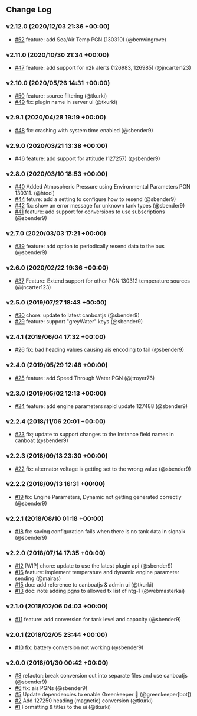 ## Change Log

### v2.12.0 (2020/12/03 21:36 +00:00)
- [#52](https://github.com/SignalK/signalk-to-nmea2000/pull/52) feature: add Sea/Air Temp PGN (130310) (@benwingrove)

### v2.11.0 (2020/10/30 21:34 +00:00)
- [#47](https://github.com/SignalK/signalk-to-nmea2000/pull/47) feature: add support for n2k alerts (126983, 126985) (@jncarter123)

### v2.10.0 (2020/05/26 14:31 +00:00)
- [#50](https://github.com/SignalK/signalk-to-nmea2000/pull/50) feature: source filtering (@tkurki)
- [#49](https://github.com/SignalK/signalk-to-nmea2000/pull/49) fix: plugin name in server ui (@tkurki)

### v2.9.1 (2020/04/28 19:19 +00:00)
- [#48](https://github.com/SignalK/signalk-to-nmea2000/pull/48) fix: crashing with system time enabled (@sbender9)

### v2.9.0 (2020/03/21 13:38 +00:00)
- [#46](https://github.com/SignalK/signalk-to-nmea2000/pull/46) feature: add support for attitude (127257) (@sbender9)

### v2.8.0 (2020/03/10 18:53 +00:00)
- [#40](https://github.com/SignalK/signalk-to-nmea2000/pull/40) Added Atmospheric Pressure using Environmental Parameters PGN 130311. (@htool)
- [#44](https://github.com/SignalK/signalk-to-nmea2000/pull/44) feture: add a setting to configure how to resend (@sbender9)
- [#42](https://github.com/SignalK/signalk-to-nmea2000/pull/42) fix: show an error message for unknown tank types (@sbender9)
- [#41](https://github.com/SignalK/signalk-to-nmea2000/pull/41) feature: add support for conversions to use subscriptions (@sbender9)

### v2.7.0 (2020/03/03 17:21 +00:00)
- [#39](https://github.com/SignalK/signalk-to-nmea2000/pull/39) feature: add option to periodically resend data to the bus (@sbender9)

### v2.6.0 (2020/02/22 19:36 +00:00)
- [#37](https://github.com/SignalK/signalk-to-nmea2000/pull/37) Feature: Extend support for other PGN 130312 temperature sources (@jncarter123)

### v2.5.0 (2019/07/27 18:43 +00:00)
- [#30](https://github.com/SignalK/signalk-to-nmea2000/pull/30) chore: update to latest canboatjs (@sbender9)
- [#29](https://github.com/SignalK/signalk-to-nmea2000/pull/29) feature: support "greyWater"  keys (@sbender9)

### v2.4.1 (2019/06/04 17:32 +00:00)
- [#26](https://github.com/SignalK/signalk-to-nmea2000/pull/26) fix: bad heading values causing ais encoding to fail (@sbender9)

### v2.4.0 (2019/05/29 12:48 +00:00)
- [#25](https://github.com/SignalK/signalk-to-nmea2000/pull/25)  feature: add Speed Through Water PGN (@jtroyer76)

### v2.3.0 (2019/05/02 12:13 +00:00)
- [#24](https://github.com/SignalK/signalk-to-nmea2000/pull/24) feature: add engine parameters rapid update 127488 (@sbender9)

### v2.2.4 (2018/11/06 20:01 +00:00)
- [#23](https://github.com/SignalK/signalk-to-nmea2000/pull/23) fix; update to support changes to the Instance field names in canboat (@sbender9)

### v2.2.3 (2018/09/13 23:30 +00:00)
- [#22](https://github.com/SignalK/signalk-to-nmea2000/pull/22) fix: alternator voltage is getting set to the wrong value (@sbender9)

### v2.2.2 (2018/09/13 16:31 +00:00)
- [#19](https://github.com/SignalK/signalk-to-nmea2000/pull/19) fix: Engine Parameters, Dynamic not getting generated correctly (@sbender9)

### v2.2.1 (2018/08/10 01:18 +00:00)
- [#18](https://github.com/SignalK/signalk-to-nmea2000/pull/18) fix: saving configuration fails when there is no tank data in signalk (@sbender9)

### v2.2.0 (2018/07/14 17:35 +00:00)
- [#12](https://github.com/SignalK/signalk-to-nmea2000/pull/12) [WIP] chore: update to use the latest plugin api (@sbender9)
- [#16](https://github.com/SignalK/signalk-to-nmea2000/pull/16) feature: implement temperature and dynamic engine parameter sending (@mairas)
- [#15](https://github.com/SignalK/signalk-to-nmea2000/pull/15) doc: add reference to canboatjs & admin ui (@tkurki)
- [#13](https://github.com/SignalK/signalk-to-nmea2000/pull/13) doc: note adding pgns to allowed tx list of ntg-1 (@webmasterkai)

### v2.1.0 (2018/02/06 04:03 +00:00)
- [#11](https://github.com/SignalK/signalk-to-nmea2000/pull/11) feature: add conversion for tank level and capacity (@sbender9)

### v2.0.1 (2018/02/05 23:44 +00:00)
- [#10](https://github.com/SignalK/signalk-to-nmea2000/pull/10) fix: battery conversion not working (@sbender9)

### v2.0.0 (2018/01/30 00:42 +00:00)
- [#8](https://github.com/SignalK/signalk-to-nmea2000/pull/8)  refactor: break conversion out into separate files and use canboatjs (@sbender9)
- [#6](https://github.com/SignalK/signalk-to-nmea2000/pull/6) fix: ais PGNs (@sbender9)
- [#5](https://github.com/SignalK/signalk-to-nmea2000/pull/5) Update dependencies to enable Greenkeeper 🌴 (@greenkeeper[bot])
- [#2](https://github.com/SignalK/signalk-to-nmea2000/pull/2) Add 127250 heading (magnetic) conversion (@tkurki)
- [#1](https://github.com/SignalK/signalk-to-nmea2000/pull/1) Formatting & titles to the ui (@tkurki)